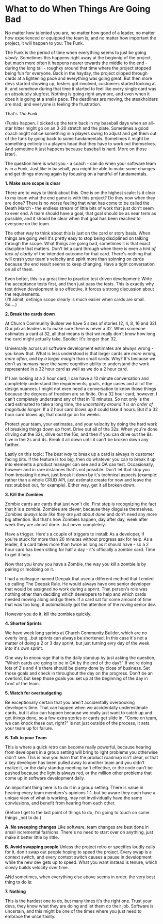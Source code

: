 # What to do When Things Are Going Bad
	
No matter how talented you are, no matter how good of a leader, no matter how experienced or equipped the team is, and no matter how important the project, it will happen to you: The Funk.
	
The Funk is the period of time when everything seems to just be going _slowly_.  Sometimes this happens right away at the beginnig of the project, but much more often it happens nearer towards the middle to the end - during the long tail - roughky around that time where the project stopped being fun for everyone.  Back in the hayday,  the project clipped through cards at a lightening pace and everything was going great. But then more devs started showing up, testers got involved, customers started looking at it, and somehow during that time it started to feel like every single card was an absolutely slugfest.  Nothing is going right anymore, and even when it does it is going at a snails pace.  The deadlines are moving, the steakholders are mad, and everyone is feeling the frustration. 

That's _The Funk_. 
	
(Funks happen.  I picked up the term back in my baseball days when an all-star hitter might go on an 3-20 stretch and the plate. Sometimes a good coach might notice something in a players swing to adjust and get them out of the funk by going back to some fundamentals.  Sometimes it might be something entirely in a players head that they have to work out themselves.  And sometime it just happens because baseball is hard.  More on those later). 
	
The question here is what you - a coach - can do when your software team is in a Funk.  Just like in baseball, you might be able to make some changes and get things moving again by focusing on a handful of fundamentals. 
	
**1. Make sure scope is clear**

There are to ways to think about this. One is on the highest scale: Is it clear to my team what the end game is with this project? Do they now when they are done?  There is no worse feeling that what has come to be called the Death March - the endless stream of little bits of work that just don't seem to ever end.  A team should have a goal, that goal should be as near term as possible, and it should be clear when that goal has been reached to everyone on the team.
	
The other way to think about this is just on the card or story basis.  When things are going well it's pretty easy to stop being disciplined on talking through the scope.  What things are going bad, sometimes it is that exact discipline that matters.  Don't let a card through when there is even a _hint of lack of clarity_ of the intended outcome for that card.  There's nothing that will crash your team's velocity and spirit more than spinning on cards because the end result seems to keep changing. Have a tight conversation on all of them. 

Even better, this is a great time to practice test driven development: Write the acceptance tests first, and then just pass the tests. This is exactly why test driven development is so effective, it forces a strong discussion about the requirements.   
(I'll admit, definign scope clearly is much easier when cards are small.  So....)
	
**2.  Break the cards down**

At Church Community Builder we have 5 sizes of stories (2, 4, 8, 16 and 32).  Our job as leaders is to make sure there is never a 32. When someone estimates a card at 32, all that means is that we really don't know how long the card might actually take. Spoiler: It's longer than 32.
	
Universally across all software development estimates are always wrong - you know that. What is less understood is that larger cards are _more wrong, more often, and by a larger margin_  than small cards. Why? It's because we don't as humans have the same cognitive ability to understand the work represented in a 32 hour card as well as we do a 2 hour card.
	
If I am looking at a 2 hour card,  I can have a 10 minute conversation and completely understand the requirements, goals, edge cases and all of the design nuances. I might not even need a conversation to know those things because the degrees of freedom are so finite.    On a 32 hour card, however,   I can't completely understand any of that in 10 minutes.   So not only is the card estimated to take a long time, the _uncertainty around it is an order of magnitude longer_.   If a 2 hour card blows up it could take 4 hours. But if a 32 hour card blows up, that could go on for weeks.
	
Protect your team, your estimates, and your velocity by doing the hard work of breaking things down up front.  Drive out all of the 32s.  When you're done driving out the 32s, drive out the 16s, and then if you can drive out the 8s.  Live in the 2s and 4s. Break it all down until it can't be broken down any farther.
	
Lastly on this topic: The _best way_  to break up a card is always in customer facing bits. If the feature is too big, then do whatever you can to break it up into elements a product manager can see and a QA can test.  Occasionally, however and in rare instances that's not possible. Don't let that stop you from breaking it down,  just break it down by it's technical aspects  (example:  rather than a whole CRUD API, just estimate create for now and leave the rest stubbed out, for example).  Either way, get it all broken down.
	
**3. Kill the Zombies**

Zombie cards are cards that just won't die.  First step is recognizing the fact that it is a zombie.  Zombies are clever, because they disguise themselves.  Zombies _always look like they are just about done_  and don't need any more big attention.  But that's how Zombies happen, day after day, week after week they are almost done...but never completely.
	
Have a trigger.  Here's a couple of triggers to install:   As a developer, if you're stuck for more than 20 minutes without progress ask for help.  As a leader, if a card takes more than twice as long as it should have - so a 2 hour card has been sitting for half a day - it's officially a zombie card. Time to get it help.   
	
Now that you know you have a Zombie,  the way you kill a zombie is by pairing or mobbing on it.
	
I had a colleague named Deepak that used a different method that I ended up calling The Deepak Rule.  He would always have one senior developer that would be assigned no work during a sprint.  That person's role was nothing other than deciding which developers to help and which cards needed moving along and go there.    If a card sat for some amount of time that was too long, it automatically got the attention of the roving senior dev.
	
However you do it, kill the zombies quickly.
	
**4. Shorter Sprints**

We have week long sprints at Church Community Builder, which are no overly long...but sprints can always be shortened. In this case it's not a matter of doing a 2 or 3 day sprint, but just turning evry day of the week into it's own sprint.
	
One way to encourage that is the daily standup by just asking the question, "Which cards are going to be in QA by the end of the day?" If we're doing lots of 2's and 4's there should be plenty done by close of business.   Set those goals and check in throughout the day on the progress.   Don't be an overlord, but keep those goals you set up at the beginning of the day in front of the team.
	
**5. Watch for overbudgeting**

Be exceptionally certain that you aren't accidentally overbooking developers time. That can happen when we accidentally underestimate cards,  but it also can happen because we really just want to catch up and get things done, so a few extra stories or cards get slide in.  "Come on team, we can knock these out, right?" is not just outside of the process, it sets your team up for failure. 

**6. Talk to your Team**

This is where a quick retro can become really powerful, because hearing from developers in a group setting will bring to light problems you otherwise didn't see.  This is how you learn that the product roadmap isn't clear, or that a key developer has been pulled away to another team and you didn't realize it, or the daily standup meeting isn't effective, or the code can't be pushed because the light is always red, or the million other problems that come up in software development daily.   

An important thing here is to do it in a group setting.  There is value in hearing every team members's opinions 1:1, but be aware they each have a unique view of what is working, may not invdividually have the same convlusions, and benefit from hearing from each other. 

(Before I get to the last point of things to do, I'm going to touch on some things _not to do.) 

**A.  No sweeping changes**
Like software, team changes are best done in small incremental fashions.  There's no need to start over on anything, just make it better little by little. 

**B. Avoid swapping people**
Unless the project retro or specifics loudly calls for it, don't swap out people hoping to speed the project. Every swap is a context switch, and every context switch causes a pause in development while the new dev gets up to speed. What you want instead is tenure, which slowly builds velocity over time. 


ANd sometimes, when everything else above seems in order, the very best thing to do is: 

**7. Nothing**

This is the hardest one to do, but many times it's the right one.   Trust your devs, they know what they are doing and let them do their job.  Software is uncertain, and this might be one of the times where you just need to embrace the uncertainty. 




